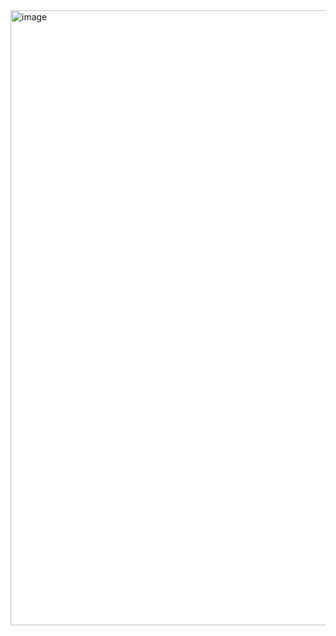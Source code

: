 <img width="1915" height="984" alt="image" src="https://github.com/user-attachments/assets/76f8c66c-e811-4386-856f-1038217190b5" />
